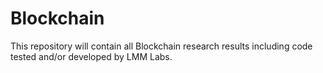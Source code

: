 # Blockchain
This repository will contain all Blockchain research results including code tested and/or developed by LMM Labs.
